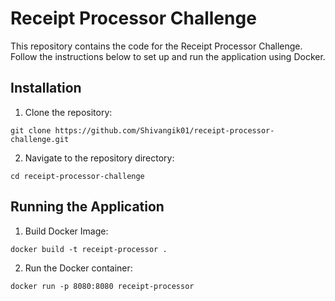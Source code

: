 # Receipt Processor Challenge

This repository contains the code for the Receipt Processor Challenge. Follow the instructions below to set up and run the application using Docker.


## Installation
1. Clone the repository:

```
git clone https://github.com/Shivangik01/receipt-processor-challenge.git
```

2. Navigate to the repository directory:

```
cd receipt-processor-challenge
```

## Running the Application
1. Build Docker Image:

```
docker build -t receipt-processor .
```

2. Run the Docker container:

```
docker run -p 8080:8080 receipt-processor
```
